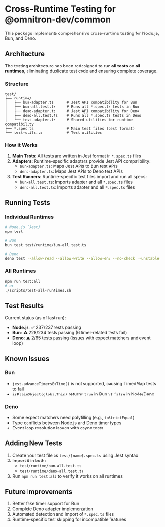 # Cross-Runtime Testing for @omnitron-dev/common

This package implements comprehensive cross-runtime testing for Node.js, Bun, and Deno.

## Architecture

The testing architecture has been redesigned to run **all tests** on **all runtimes**, eliminating duplicate test code and ensuring complete coverage.

### Structure

```
test/
├── runtime/
│   ├── bun-adapter.ts      # Jest API compatibility for Bun
│   ├── bun-all.test.ts     # Runs all *.spec.ts tests in Bun
│   ├── deno-adapter.ts     # Jest API compatibility for Deno
│   ├── deno-all.test.ts    # Runs all *.spec.ts tests in Deno
│   └── test-adapter.ts     # Shared utilities for runtime compatibility
├── *.spec.ts               # Main test files (Jest format)
└── test-utils.ts           # Test utilities
```

### How it Works

1. **Main Tests**: All tests are written in Jest format in `*.spec.ts` files
2. **Adapters**: Runtime-specific adapters provide Jest API compatibility:
   - `bun-adapter.ts`: Maps Jest APIs to Bun test APIs
   - `deno-adapter.ts`: Maps Jest APIs to Deno test APIs
3. **Test Runners**: Runtime-specific test files import and run all specs:
   - `bun-all.test.ts`: Imports adapter and all `*.spec.ts` files
   - `deno-all.test.ts`: Imports adapter and all `*.spec.ts` files

## Running Tests

### Individual Runtimes

```bash
# Node.js (Jest)
npm test

# Bun
bun test test/runtime/bun-all.test.ts

# Deno
deno test --allow-read --allow-write --allow-env --no-check --unstable-sloppy-imports test/runtime/deno-all.test.ts
```

### All Runtimes

```bash
npm run test:all
# or
./scripts/test-all-runtimes.sh
```

## Test Results

Current status (as of last run):
- **Node.js**: ✅ 237/237 tests passing
- **Bun**: ⚠️ 228/234 tests passing (6 timer-related tests fail)
- **Deno**: ⚠️ 2/65 tests passing (issues with expect matchers and event loop)

## Known Issues

### Bun
- `jest.advanceTimersByTime()` is not supported, causing TimedMap tests to fail
- `isPlainObject(globalThis)` returns `true` in Bun vs `false` in Node/Deno

### Deno
- Some expect matchers need polyfilling (e.g., `toStrictEqual`)
- Type conflicts between Node.js and Deno timer types
- Event loop resolution issues with async tests

## Adding New Tests

1. Create your test file as `test/[name].spec.ts` using Jest syntax
2. Import it in both:
   - `test/runtime/bun-all.test.ts`
   - `test/runtime/deno-all.test.ts`
3. Run `npm run test:all` to verify it works on all runtimes

## Future Improvements

1. Better fake timer support for Bun
2. Complete Deno adapter implementation
3. Automated detection and import of `*.spec.ts` files
4. Runtime-specific test skipping for incompatible features